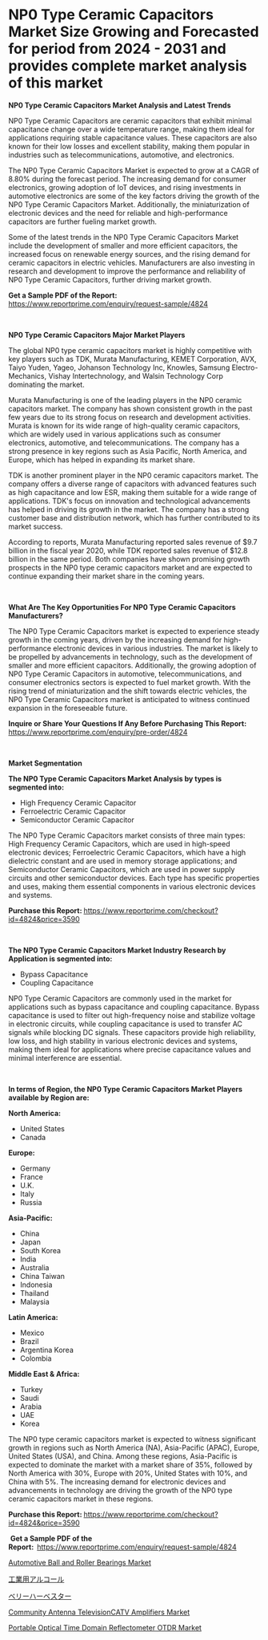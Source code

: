 <p><h1>NP0 Type Ceramic Capacitors Market Size Growing and Forecasted for period from 2024 - 2031 and provides complete market analysis of this market</h1></p><p><strong>NP0 Type Ceramic Capacitors Market Analysis and Latest Trends</strong></p>
<p><p>NP0 Type Ceramic Capacitors are ceramic capacitors that exhibit minimal capacitance change over a wide temperature range, making them ideal for applications requiring stable capacitance values. These capacitors are also known for their low losses and excellent stability, making them popular in industries such as telecommunications, automotive, and electronics.</p><p>The NP0 Type Ceramic Capacitors Market is expected to grow at a CAGR of 8.80% during the forecast period. The increasing demand for consumer electronics, growing adoption of IoT devices, and rising investments in automotive electronics are some of the key factors driving the growth of the NP0 Type Ceramic Capacitors Market. Additionally, the miniaturization of electronic devices and the need for reliable and high-performance capacitors are further fueling market growth.</p><p>Some of the latest trends in the NP0 Type Ceramic Capacitors Market include the development of smaller and more efficient capacitors, the increased focus on renewable energy sources, and the rising demand for ceramic capacitors in electric vehicles. Manufacturers are also investing in research and development to improve the performance and reliability of NP0 Type Ceramic Capacitors, further driving market growth.</p></p>
<p><strong>Get a Sample PDF of the Report:&nbsp;</strong> <a href="https://www.reportprime.com/enquiry/request-sample/4824">https://www.reportprime.com/enquiry/request-sample/4824</a></p>
<p>&nbsp;</p>
<p><strong>NP0 Type Ceramic Capacitors Major Market Players</strong></p>
<p><p>The global NP0 type ceramic capacitors market is highly competitive with key players such as TDK, Murata Manufacturing, KEMET Corporation, AVX, Taiyo Yuden, Yageo, Johanson Technology Inc, Knowles, Samsung Electro-Mechanics, Vishay Intertechnology, and Walsin Technology Corp dominating the market.</p><p>Murata Manufacturing is one of the leading players in the NP0 ceramic capacitors market. The company has shown consistent growth in the past few years due to its strong focus on research and development activities. Murata is known for its wide range of high-quality ceramic capacitors, which are widely used in various applications such as consumer electronics, automotive, and telecommunications. The company has a strong presence in key regions such as Asia Pacific, North America, and Europe, which has helped in expanding its market share.</p><p>TDK is another prominent player in the NP0 ceramic capacitors market. The company offers a diverse range of capacitors with advanced features such as high capacitance and low ESR, making them suitable for a wide range of applications. TDK's focus on innovation and technological advancements has helped in driving its growth in the market. The company has a strong customer base and distribution network, which has further contributed to its market success.</p><p>According to reports, Murata Manufacturing reported sales revenue of $9.7 billion in the fiscal year 2020, while TDK reported sales revenue of $12.8 billion in the same period. Both companies have shown promising growth prospects in the NP0 type ceramic capacitors market and are expected to continue expanding their market share in the coming years.</p></p>
<p>&nbsp;</p>
<p><strong>What Are The Key Opportunities For NP0 Type Ceramic Capacitors Manufacturers?</strong></p>
<p><p>The NP0 Type Ceramic Capacitors market is expected to experience steady growth in the coming years, driven by the increasing demand for high-performance electronic devices in various industries. The market is likely to be propelled by advancements in technology, such as the development of smaller and more efficient capacitors. Additionally, the growing adoption of NP0 Type Ceramic Capacitors in automotive, telecommunications, and consumer electronics sectors is expected to fuel market growth. With the rising trend of miniaturization and the shift towards electric vehicles, the NP0 Type Ceramic Capacitors market is anticipated to witness continued expansion in the foreseeable future.</p></p>
<p><strong>Inquire or Share Your Questions If Any Before Purchasing This Report:</strong> <a href="https://www.reportprime.com/enquiry/pre-order/4824">https://www.reportprime.com/enquiry/pre-order/4824</a></p>
<p>&nbsp;</p>
<p><strong>Market Segmentation</strong></p>
<p><strong>The NP0 Type Ceramic Capacitors Market Analysis by types is segmented into:</strong></p>
<p><ul><li>High Frequency Ceramic Capacitor</li><li>Ferroelectric Ceramic Capacitor</li><li>Semiconductor Ceramic Capacitor</li></ul></p>
<p><p>The NP0 Type Ceramic Capacitors market consists of three main types: High Frequency Ceramic Capacitors, which are used in high-speed electronic devices; Ferroelectric Ceramic Capacitors, which have a high dielectric constant and are used in memory storage applications; and Semiconductor Ceramic Capacitors, which are used in power supply circuits and other semiconductor devices. Each type has specific properties and uses, making them essential components in various electronic devices and systems.</p></p>
<p><strong>Purchase this Report:&nbsp;</strong><a href="https://www.reportprime.com/checkout?id=4824&price=3590">https://www.reportprime.com/checkout?id=4824&price=3590</a></p>
<p>&nbsp;</p>
<p><strong>The NP0 Type Ceramic Capacitors Market Industry Research by Application is segmented into:</strong></p>
<p><ul><li>Bypass Capacitance</li><li>Coupling Capacitance</li></ul></p>
<p><p>NP0 Type Ceramic Capacitors are commonly used in the market for applications such as bypass capacitance and coupling capacitance. Bypass capacitance is used to filter out high-frequency noise and stabilize voltage in electronic circuits, while coupling capacitance is used to transfer AC signals while blocking DC signals. These capacitors provide high reliability, low loss, and high stability in various electronic devices and systems, making them ideal for applications where precise capacitance values and minimal interference are essential.</p></p>
<p>&nbsp;</p>
<p><strong>In terms of Region, the NP0 Type Ceramic Capacitors Market Players available by Region are:</strong></p>
<p>
    <p> <strong> North America: </strong>
        <ul>
            <li>United States</li>
            <li>Canada</li>
        </ul>
        </p> 
    <p> <strong> Europe: </strong>
        <ul>
            <li>Germany</li>
            <li>France</li>
            <li>U.K.</li>
            <li>Italy</li>
            <li>Russia</li>
        </ul>
        </p> 
    <p> <strong> Asia-Pacific: </strong>
        <ul>
            <li>China</li>
            <li>Japan</li>
            <li>South Korea</li>
            <li>India</li>
            <li>Australia</li>
            <li>China Taiwan</li>
            <li>Indonesia</li>
            <li>Thailand</li>
            <li>Malaysia</li>
        </ul>
        </p> 
    <p> <strong> Latin America: </strong>
        <ul>
            <li>Mexico</li>
            <li>Brazil</li>
            <li>Argentina Korea</li>
            <li>Colombia</li>
        </ul>
        </p> 
    <p> <strong> Middle East & Africa: </strong>
        <ul>
            <li>Turkey</li>
            <li>Saudi</li>
            <li>Arabia</li>
            <li>UAE</li>
            <li>Korea</li>
        </ul>
    </p>
    </p>
<p><p>The NP0 type ceramic capacitors market is expected to witness significant growth in regions such as North America (NA), Asia-Pacific (APAC), Europe, United States (USA), and China. Among these regions, Asia-Pacific is expected to dominate the market with a market share of 35%, followed by North America with 30%, Europe with 20%, United States with 10%, and China with 5%. The increasing demand for electronic devices and advancements in technology are driving the growth of the NP0 type ceramic capacitors market in these regions.</p></p>
<p><strong>Purchase this Report: </strong><a href="https://www.reportprime.com/checkout?id=4824&price=3590">https://www.reportprime.com/checkout?id=4824&price=3590</a></p>
<p>&nbsp;<strong>Get a Sample PDF of the Report:&nbsp;&nbsp;</strong><a href="https://www.reportprime.com/enquiry/request-sample/4824">https://www.reportprime.com/enquiry/request-sample/4824</a></p>
<p><strong></strong></p>
<p><p><a href="https://issuu.com/reportprime-2/docs/automotive-ball-and-roller-bearings-market-size-20">Automotive Ball and Roller Bearings Market</a></p><p><a href="https://medium.com/@oswaldoavarro768546/%E7%94%A3%E6%A5%AD%E7%94%A8%E3%82%A2%E3%83%AB%E3%82%B3%E3%83%BC%E3%83%AB%E5%B8%82%E5%A0%B4%E3%81%AE%E8%A6%8F%E6%A8%A1%E3%81%8C-%E3%82%B0%E3%83%AD%E3%83%BC%E3%83%90%E3%83%AB%E6%A5%AD%E7%95%8C%E3%81%AB%E3%81%8A%E3%81%91%E3%82%8B%E6%9C%80%E9%81%A9%E3%81%AA%E3%83%9E%E3%83%BC%E3%82%B1%E3%83%86%E3%82%A3%E3%83%B3%E3%82%B0%E3%83%81%E3%83%A3%E3%83%8D%E3%83%AB%E3%82%92%E7%A4%BA%E3%81%97%E3%81%A6%E3%81%84%E3%81%BE%E3%81%99-1b7a928cb7e7">工業用アルコール</a></p><p><a href="https://github.com/one-cool-chick/Market-Research-Report-List-1/blob/main/736776415415.md">ベリーハーベスター</a></p><p><a href="https://github.com/danielneavesallisons03mba/Market-Research-Report-List-1/blob/main/community-antenna-televisioncatv-amplifiers-market.md">Community Antenna TelevisionCATV Amplifiers Market</a></p><p><a href="https://github.com/dimitrishawkinswaynenp91rgz/Market-Research-Report-List-2/blob/main/portable-optical-time-domain-reflectometer-otdr-market.md">Portable Optical Time Domain Reflectometer OTDR Market</a></p></p>